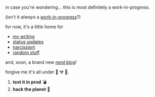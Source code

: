 in case you're wondering... this is most definitely a work-in-progress.

(isn't it *always* a [work-in-progress](https://github.com/ahoward/drawohara.io)?)

for now, it's a little home for

- [my writing](/io)
- [status updates](/now)
- [narcissism](/about)
- [random stuff](/stream)

and, soon, a brand new [*nerd blog*](/nerd)!

forgive me it's all under 🚧 ⚒️  👷.

1. **test it in prod** 💣
2. **hack the planet** 💪
